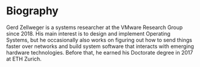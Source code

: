 # Biography

Gerd Zellweger is a systems researcher at the VMware Research Group since 2018. His main
interest is to design and implement Operating Systems, but he occasionally also works on 
figuring out how to send things faster over networks and build system software that interacts
with emerging hardware technologies. Before that, he earned his Doctorate degree in 2017 at 
ETH Zurich.
